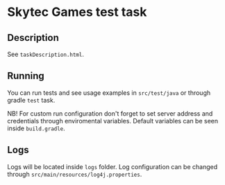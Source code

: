 # Skytec Games test task

## Description
See `taskDescription.html`.

## Running
You can run tests and see usage examples in `src/test/java` or through gradle `test` task.

NB! For custom run configuration don't forget to set server address and credentials through enviromental variables. Default variables can be seen inside `build.gradle`.

## Logs 
Logs will be located inside `logs` folder. Log configuration can be changed through `src/main/resources/log4j.properties`.